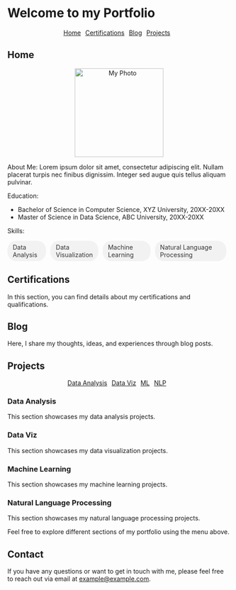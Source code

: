 # Welcome to my Portfolio
<div align="center">
  <div class="menu">
    <a href="#home">Home</a>
    <a href="#certifications">Certifications</a>
    <a href="#blog">Blog</a>
    <a href="#projects">Projects</a>
  </div>
</div>

## Home<a name="home"></a>

<div align="center">
  <img src="path_to_your_photo" alt="My Photo" width="200">
</div>

About Me:
Lorem ipsum dolor sit amet, consectetur adipiscing elit. Nullam placerat turpis nec finibus dignissim. Integer sed augue quis tellus aliquam pulvinar.

Education:
- Bachelor of Science in Computer Science, XYZ University, 20XX-20XX
- Master of Science in Data Science, ABC University, 20XX-20XX

Skills:
<div class="skill-bubbles">
  <span class="skill-bubble">Data Analysis</span>
  <span class="skill-bubble">Data Visualization</span>
  <span class="skill-bubble">Machine Learning</span>
  <span class="skill-bubble">Natural Language Processing</span>
</div>

## Certifications<a name="certifications"></a>

In this section, you can find details about my certifications and qualifications.

## Blog<a name="blog"></a>

Here, I share my thoughts, ideas, and experiences through blog posts.

## Projects<a name="projects"></a>

<div align="center">
  <div class="menu">
    <a href="#data-analysis">Data Analysis</a>
    <a href="#data-viz">Data Viz</a>
    <a href="#machine-learning">ML</a>
    <a href="#nlp">NLP</a>
  </div>
</div>

### Data Analysis<a name="data-analysis"></a>

This section showcases my data analysis projects.

### Data Viz<a name="data-viz"></a>

This section showcases my data visualization projects.

### Machine Learning<a name="machine-learning"></a>

This section showcases my machine learning projects.

### Natural Language Processing<a name="nlp"></a>

This section showcases my natural language processing projects.

Feel free to explore different sections of my portfolio using the menu above.

## Contact

If you have any questions or want to get in touch with me, please feel free to reach out via email at example@example.com.

<style>
.menu {
  display: flex;
  justify-content: center;
}

.menu a {
  margin-right: 10px;
}

.skill-bubbles {
  display: flex;
  justify-content: center;
  margin-top: 10px;
}

.skill-bubble {
  display: inline-block;
  background-color: #f2f2f2;
  color: #333;
  padding: 6px 12px;
  border-radius: 20px;
  margin-right: 10px;
}
</style>
